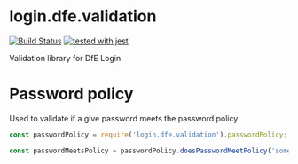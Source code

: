# login.dfe.validation
[![Build Status](https://travis-ci.org/DFE-Digital/login.dfe.validation.svg?branch=master)](https://travis-ci.org/DFE-Digital/login.dfe.validation)
[![tested with jest](https://img.shields.io/badge/tested_with-jest-99424f.svg)](https://github.com/facebook/jest)

Validation library for DfE Login

# Password policy
Used to validate if a give password meets the password policy

```javascript
const passwordPolicy = require('login.dfe.validation').passwordPolicy;

const passwordMeetsPolicy = passwordPolicy.doesPasswordMeetPolicy('some-password');
```